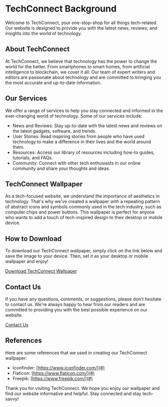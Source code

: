 <!--font:Cinzel-->

# TechConnect Background

Welcome to TechConnect, your one-stop-shop for all things tech-related. Our website is designed to provide you with the latest news, reviews, and insights into the world of technology.

## About TechConnect

At TechConnect, we believe that technology has the power to change the world for the better. From smartphones to smart homes, from artificial intelligence to blockchain, we cover it all. Our team of expert writers and editors are passionate about technology and are committed to bringing you the most accurate and up-to-date information.

## Our Services

We offer a range of services to help you stay connected and informed in the ever-changing world of technology. Some of our services include:

- News and Reviews: Stay up-to-date with the latest news and reviews on the latest gadgets, software, and trends.
- User Stories: Read inspiring stories from people who have used technology to make a difference in their lives and the world around them.
- Resources: Access our library of resources including how-to guides, tutorials, and FAQs.
- Community: Connect with other tech enthusiasts in our online community and share your thoughts and ideas.

## TechConnect Wallpaper

As a tech-focused website, we understand the importance of aesthetics in technology. That's why we've created a wallpaper with a repeating pattern of abstract icons and symbols commonly used in the tech industry, such as computer chips and power buttons. This wallpaper is perfect for anyone who wants to add a touch of tech-inspired design to their desktop or mobile device.

## How to Download

To download our TechConnect wallpaper, simply click on the link below and save the image to your device. Then, set it as your desktop or mobile wallpaper and enjoy!

[Download TechConnect Wallpaper](#)

## Contact Us

If you have any questions, comments, or suggestions, please don't hesitate to contact us. We're always happy to hear from our readers and are committed to providing you with the best possible experience on our website.

[Contact Us](#)

## References

Here are some references that we used in creating our TechConnect wallpaper:

- Iconfinder: [https://www.iconfinder.com/](#)
- Flaticon: [https://www.flaticon.com/](#)
- Freepik: [https://www.freepik.com/](#)

Thank you for visiting TechConnect. We hope you enjoy our wallpaper and find our website informative and helpful. Stay connected and stay tech-savvy!

<!--

Write me content for website with wallpaper which alt text is:

"A wallpaper with a repeating pattern of abstract icons and symbols commonly used in the tech industry, such as computer chips and power buttons."

The name/title of the page should not be 1:1 copy of the alt text but rather a real content of the website which is using this wallpaper.

- Use markdown format 
- Start with heading
- Heading should be short and concise
- The content should look like a real website 
- The website should not be about the wallpaper, wallpaper is just a related background
- Heading should be contain work "wallpaper" or "background"
- Include real sections like references, contact, user stories, etc. use things relevant to the page purpose.
- Feel free to use structure like headings, bullets, numbering, blockquotes, paragraphs, horizontal lines, etc.
- You can use formatting like bold or _italic_
- You can include UTF-8 emojis
- Links should be only #hash anchors (and you can refer to the document itself)
- Do not include images


---


# TechConnect Background

Welcome to TechConnect, your one-stop-shop for all things tech-related. Our website is designed to provide you with the latest news, reviews, and insights into the world of technology.

## About TechConnect

At TechConnect, we believe that technology has the power to change the world for the better. From smartphones to smart homes, from artificial intelligence to blockchain, we cover it all. Our team of expert writers and editors are passionate about technology and are committed to bringing you the most accurate and up-to-date information.

## Our Services

We offer a range of services to help you stay connected and informed in the ever-changing world of technology. Some of our services include:

- News and Reviews: Stay up-to-date with the latest news and reviews on the latest gadgets, software, and trends.
- User Stories: Read inspiring stories from people who have used technology to make a difference in their lives and the world around them.
- Resources: Access our library of resources including how-to guides, tutorials, and FAQs.
- Community: Connect with other tech enthusiasts in our online community and share your thoughts and ideas.

## TechConnect Wallpaper

As a tech-focused website, we understand the importance of aesthetics in technology. That's why we've created a wallpaper with a repeating pattern of abstract icons and symbols commonly used in the tech industry, such as computer chips and power buttons. This wallpaper is perfect for anyone who wants to add a touch of tech-inspired design to their desktop or mobile device.

## How to Download

To download our TechConnect wallpaper, simply click on the link below and save the image to your device. Then, set it as your desktop or mobile wallpaper and enjoy!

[Download TechConnect Wallpaper](#)

## Contact Us

If you have any questions, comments, or suggestions, please don't hesitate to contact us. We're always happy to hear from our readers and are committed to providing you with the best possible experience on our website.

[Contact Us](#)

## References

Here are some references that we used in creating our TechConnect wallpaper:

- Iconfinder: [https://www.iconfinder.com/](#)
- Flaticon: [https://www.flaticon.com/](#)
- Freepik: [https://www.freepik.com/](#)

Thank you for visiting TechConnect. We hope you enjoy our wallpaper and find our website informative and helpful. Stay connected and stay tech-savvy!

-->

